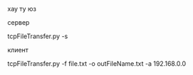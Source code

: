 хау ту юз

сервер

tcpFileTransfer.py -s

клиент

tcpFileTransfer.py -f file.txt -o outFileName.txt -a 192.168.0.0 

